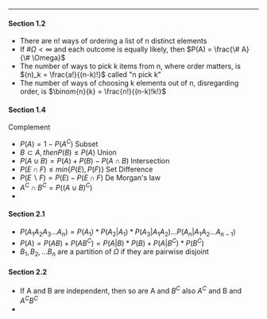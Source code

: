 ***

#### Section 1.2
* There are n! ways of ordering a list of n distinct elements
* If $\# \Omega \lt \infty$ and each outcome is equally likely, then $P(A) = \frac{\# A}{\# \Omega}$
* The number of ways to pick k items from n, where order matters, is $(n)_k = \frac{a!}{(n-k)!}$ called "n pick k"
* The number of ways of choosing k elements out of n, disregarding order, is $\binom{n}{k} = \frac{n!}{(n-k)!k!}$

#### Section 1.4
Complement
* $P(A) = 1 - P(A^C)$
Subset
* $B \subset A, then P(B) \le P(A)$
Union
* $P(A \cup B) = P(A) + P(B) - P(A \cap B)$
Intersection
* $P(E \cap F) \le min\{P(E), P(F)\}$
Set Difference
* $P(E \backslash F) = P(E) - P(E \cap F)$
De Morgan's law
* $A^C \cap B^C = P((A \cup B)^C)$
* 
#### Section 2.1
* $P(A_1 A_2 A_3 ... A_n) = P(A_1) * P(A_2 | A_1) * P(A_3|A_1 A_2) ... P(A_n|A_1 A_2 ... A_{n-1})$
* $P(A) = P(AB) + P(AB^C) = P(A|B) * P(B) + P(A|B^C) * P(B^C)$
* $B_1, B_2, ... B_n$ are a partition of $\Omega$ if they are pairwise disjoint

#### Section 2.2
* If A and B are independent, then so are A and $B^C$ also $A^C$ and B and $A^C B^C$
* 



